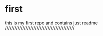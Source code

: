 # first
this is my first repo and contains just readme
////////////////////////////////////////////
